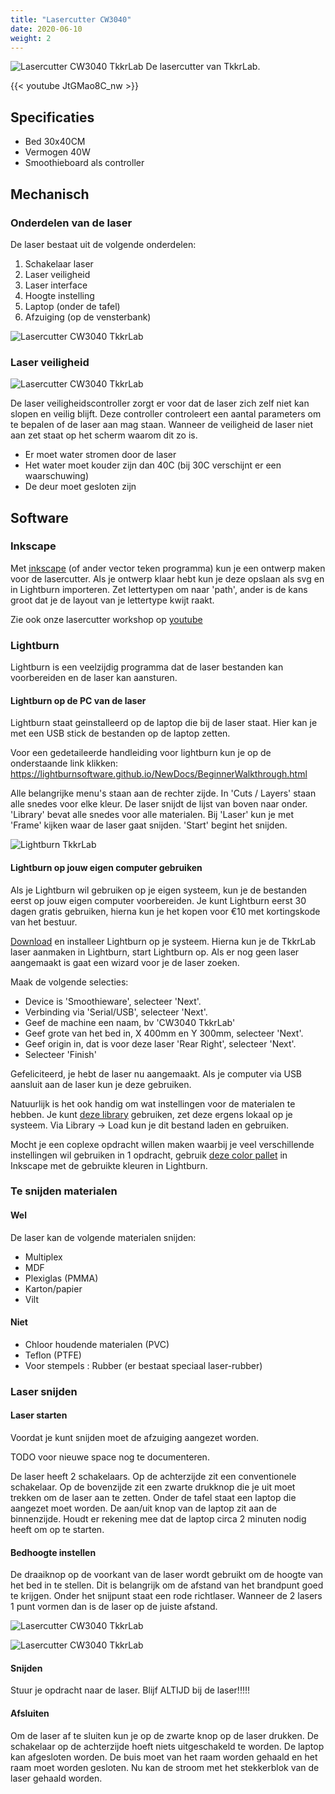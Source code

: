 ```yaml
---
title: "Lasercutter CW3040"
date: 2020-06-10
weight: 2
---
```


![Lasercutter CW3040 TkkrLab](/images/TkkrLab_Laser_Cutter_CW3040.jpg)
De lasercutter van TkkrLab.

{{< youtube JtGMao8C_nw >}}

  
## Specificaties
 * Bed 30x40CM
 * Vermogen 40W
 * Smoothieboard als controller

## Mechanisch

### Onderdelen van de laser

De laser bestaat uit de volgende onderdelen:

 1. Schakelaar laser
 2. Laser veiligheid
 3. Laser interface
 4. Hoogte instelling
 5. Laptop (onder de tafel)
 6. Afzuiging (op de vensterbank)
 
![Lasercutter CW3040 TkkrLab](/images/Laser_overview.png)
 

### Laser veiligheid

![Lasercutter CW3040 TkkrLab](/images/TkkrLab_Laser_Safetycontr.jpg)

De laser veiligheidscontroller zorgt er voor dat de laser zich zelf niet kan slopen en veilig blijft. Deze controller controleert een aantal parameters om te bepalen of de laser aan mag staan. Wanneer de veiligheid de laser niet aan zet staat op het scherm waarom dit zo is. 

 * Er moet water stromen door de laser
 * Het water moet kouder zijn dan 40C (bij 30C verschijnt er een waarschuwing)
 * De deur moet gesloten zijn

## Software

### Inkscape
Met [inkscape](http://inkscape.org/) (of ander vector teken programma) kun je een ontwerp maken voor de lasercutter. Als je ontwerp klaar hebt kun je deze opslaan als svg en in Lightburn importeren. Zet lettertypen om naar 'path', ander is de kans groot dat je de layout van je lettertype kwijt raakt.

Zie ook onze lasercutter workshop op [youtube](https://www.youtube.com/watch?v=JtGMao8C_nw)

### Lightburn

Lightburn is een veelzijdig programma dat de laser bestanden kan voorbereiden en de laser kan aansturen.

#### Lightburn op de PC van de laser

Lightburn staat geinstalleerd op de laptop die bij de laser staat. Hier kan je met een USB stick de bestanden op de laptop zetten. 

Voor een gedetaileerde handleiding voor lightburn kun je op de onderstaande link klikken:
https://lightburnsoftware.github.io/NewDocs/BeginnerWalkthrough.html

Alle belangrijke menu's staan aan de rechter zijde. In 'Cuts / Layers' staan alle snedes voor elke kleur. De laser snijdt de lijst van boven naar onder. 'Library' bevat alle snedes voor alle materialen. Bij 'Laser' kun je met 'Frame' kijken waar de laser gaat snijden. 'Start' begint het snijden.

![Lightburn TkkrLab](/images/Lightburn_TkkrLab.png)

#### Lightburn op jouw eigen computer gebruiken

Als je Lightburn wil gebruiken op je eigen systeem, kun je de bestanden eerst op jouw eigen computer voorbereiden. Je kunt Lightburn eerst 30 dagen gratis gebruiken, hierna kun je het kopen voor €10 met kortingskode van het bestuur.

[Download](https://lightburnsoftware.com/pages/trial-version-try-before-you-buy) en installeer Lightburn op je systeem. Hierna kun je de TkkrLab laser aanmaken in Lightburn, start Lightburn op. Als er nog geen laser aangemaakt is gaat een wizard voor je de laser zoeken. 

Maak de volgende selecties:

 * Device is 'Smoothieware', selecteer 'Next'.
 * Verbinding via 'Serial/USB', selecteer 'Next'.
 * Geef de machine een naam, bv 'CW3040 TkkrLab'
 * Geef grote van het bed in, X 400mm en Y 300mm, selecteer 'Next'.
 * Geef origin in, dat is voor deze laser 'Rear Right', selecteer 'Next'.
 * Selecteer 'Finish'

Gefeliciteerd, je hebt de laser nu aangemaakt. Als je computer via USB aansluit aan de laser kun je deze gebruiken.

Natuurlijk is het ook handig om wat instellingen voor de materialen te hebben. Je kunt [deze library](/files/tkkrLab_lightburn.zip) gebruiken, zet deze ergens lokaal op je systeem. Via Library -> Load kun je dit bestand laden en gebruiken.


Mocht je een coplexe opdracht willen maken waarbij je veel verschillende instellingen wil gebruiken in 1 opdracht, gebruik [deze color pallet](/files/color_palette_lightburn.zip) in Inkscape met de gebruikte kleuren in Lightburn.

### Te snijden materialen

#### Wel

De laser kan de volgende materialen snijden:

 * Multiplex
 * MDF
 * Plexiglas (PMMA)
 * Karton/papier
 * Vilt

#### Niet

 * Chloor houdende materialen (PVC)
 * Teflon (PTFE)
 * Voor stempels : Rubber (er bestaat speciaal laser-rubber)

### Laser snijden

#### Laser starten

Voordat je kunt snijden moet de afzuiging aangezet worden. 

TODO voor nieuwe space nog te documenteren.

De laser heeft 2 schakelaars. Op de achterzijde zit een conventionele schakelaar. Op de bovenzijde zit een zwarte drukknop die je uit moet trekken om de laser aan te zetten. Onder de tafel staat een laptop die aangezet moet worden. De aan/uit knop van de laptop zit aan de binnenzijde. Houdt er rekening mee dat de laptop circa 2 minuten nodig heeft om op te starten.

#### Bedhoogte instellen

De draaiknop op de voorkant van de laser wordt gebruikt om de hoogte van het bed in te stellen. Dit is belangrijk om de afstand van het brandpunt goed te krijgen. Onder het snijpunt staat een rode richtlaser. Wanneer de 2 lasers 1 punt vormen dan is de laser op de juiste afstand.

![Lasercutter CW3040 TkkrLab](/images/TkkrLab_Laser_spot_fout.jpg)

![Lasercutter CW3040 TkkrLab](/images/TkkrLab_Laser_spot_goed.jpg)

#### Snijden

Stuur je opdracht naar de laser. Blijf ALTIJD bij de laser!!!!! 

#### Afsluiten

Om de laser af te sluiten kun je op de zwarte knop op de laser drukken. De schakelaar op de achterzijde hoeft niets uitgeschakeld te worden. De laptop kan afgesloten worden. De buis moet van het raam worden gehaald en het raam moet worden gesloten. Nu kan de stroom met het stekkerblok van de laser gehaald worden.